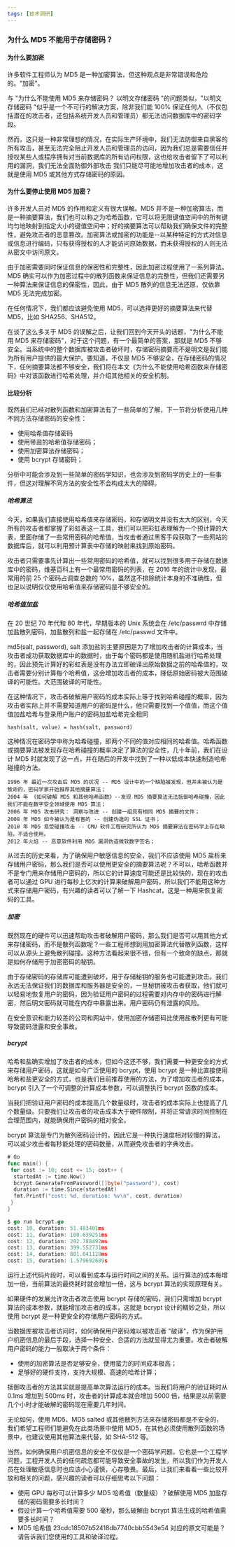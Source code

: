 ```yaml
---
tags: [技术调研]
---
```

### 为什么 MD5 不能用于存储密码？

#### 为什么要加密

许多软件工程师认为 MD5 是一种加密算法，但这种观点是非常错误和危险的。"加密"。

与 "为什么不能使用 MD5 来存储密码？ 以明文存储密码 "的问题类似，"以明文存储密码 "似乎是一个不可行的解决方案，除非我们能 100% 保证任何人（不仅包括潜在的攻击者，还包括系统开发人员和管理员）都无法访问数据库中的密码字段。

然而，这只是一种非常理想的情况，在实际生产环境中，我们无法防御来自黑客的所有攻击，甚至无法完全阻止开发人员和管理员的访问，因为我们总是需要信任并授权某些人或程序拥有对当前数据库的所有访问权限，这也给攻击者留下了可以利用的漏洞，我们无法全面防御外部攻击 我们只能尽可能地增加攻击者的成本，这就是使用 MD5 或其他方式存储密码的原因。

#### 为什么要停止使用 MD5 加密？

许多开发人员对 MD5 的作用和定义有很大误解。MD5 并不是一种加密算法，而是一种摘要算法，我们也可以称之为哈希函数，它可以将无限键值空间中的所有键均匀地映射到指定大小的键值空间中；好的摘要算法可以帮助我们确保文件的完整性，避免攻击者的恶意篡改。加密算法或加密的功能是--以某种特定的方式对信息或信息进行编码，只有获得授权的人才能访问原始数据，而未获得授权的人则无法从密文中访问原文。

由于加密需要同时保证信息的保密性和完整性，因此加密过程使用了一系列算法。MD5 确实可以作为加密过程中的散列函数来保证信息的完整性，但我们还需要另一种算法来保证信息的保密性，因此，由于 MD5 散列的信息无法还原，仅依靠 MD5 无法完成加密。

在任何情况下，我们都应该避免使用 MD5，可以选择更好的摘要算法来代替 MD5，比如 SHA256、SHA512。

在谈了这么多关于 MD5 的误解之后，让我们回到今天开头的话题，"为什么不能用 MD5 来存储密码"，对于这个问题，有一个最简单的答案，那就是 MD5 不够安全。当系统中的整个数据库被攻击者破坏时，存储密码摘要而不是明文是我们能为所有用户提供的最大保护。要知道，不仅是 MD5 不够安全，在存储密码的情况下，任何摘要算法都不够安全，我们将在本文《为什么不能使用哈希函数来存储密码》中对该函数进行哈希处理，并介绍其他相关的安全机制。

#### 比较分析

既然我们已经对散列函数和加密算法有了一些简单的了解，下一节将分析使用几种不同方法存储密码的安全性：

- 使用哈希值存储密码
- 使用带盐的哈希值存储密码；
- 使用加密算法存储密码；
- 使用 bcrypt 存储密码；

分析中可能会涉及到一些简单的密码学知识，也会涉及到密码学历史上的一些事件，但这对理解不同方法的安全性不会构成太大的障碍。

##### 哈希算法

今天，如果我们直接使用哈希值来存储密码，和存储明文并没有太大的区别，今天所有的攻击者都掌握了彩虹表这一工具，我们可以把彩虹表理解为一个预计算的大表，里面存储了一些常用密码的哈希值，当攻击者通过黑客手段获取了一些网站的数据库后，就可以利用预计算表中存储的映射来找到原始密码。

攻击者只需要事先计算出一些常用密码的哈希值，就可以找到很多用于存储在数据库中的密码，维基百科上有一个最常用密码的列表，在 2016 年的统计中发现，最常用的前 25 个密码占调查总数的 10%，虽然这不排除统计本身的不准确性，但也足以说明仅仅使用哈希值来存储密码是不够安全的。

##### 哈希值加盐

在 20 世纪 70 年代和 80 年代，早期版本的 Unix 系统会在 /etc/passwrd 中存储加盐散列密码，加盐散列和盐一起存储在 /etc/passwd 文件中。

md5(salt, password), salt
添加盐的主要原因是为了增加攻击者的计算成本，当攻击者成功获取数据库中的数据时，由于每个密码都是使用随机盐进行哈希处理的，因此预先计算好的彩虹表是没有办法立即破译出原始数据之前的哈希值的，攻击者需要分别计算每个哈希值，这会增加攻击者的成本，降低原始密码被大范围破译的可能性。大范围破译的可能性。

在这种情况下，攻击者破解用户密码的成本实际上等于找到哈希碰撞的概率，因为攻击者实际上并不需要知道用户的密码是什么，他只需要找到一个值值，而这个值值加盐哈希与登录用户账户的密码加盐哈希完全相同

```language
hash(salt, value) = hash(salt, password)
```

这种情况在密码学中称为哈希碰撞，即两个不同的值对应相同的哈希值。哈希函数或摘要算法被发现存在哈希碰撞的概率决定了算法的安全性，几十年前，我们在设计 MD5 时就发现了这一点，并在随后的开发中找到了一种以低成本快速制造哈希碰撞的方法。

```language
1996 年 最近一次攻击后 MD5 的状况 -- MD5 设计中的一个缺陷被发现，但并未被认为是致命的，密码学家开始推荐其他摘要算法；
2004 年 《如何破解 MD5 和其他哈希函数》--发现 MD5 摘要算法无法抵御哈希碰撞，因此我们不能在数字安全领域使用 MD5 算法；
2006 年 MD5 攻击研究： 洞察与改进 -- 创建一组具有相同 MD5 摘要的文件；
2008 年 MD5 如今被认为是有害的 -- 创建伪造的 SSL 证书；
2010 年 MD5 易受碰撞攻击 -- CMU 软件工程研究所认为 MD5 摘要算法在密码学上存在缺陷，不适合使用。
2012 年火焰 -- 恶意软件利用 MD5 漏洞伪造微软数字签名；
```

从过去的历史来看，为了确保用户敏感信息的安全，我们不应该使用 MD5 盐析来存储用户密码，那么我们是否可以使用更安全的摘要算法呢？不可以，哈希函数并不是专门用来存储用户密码的，所以它的计算速度可能还是比较快的，现在的攻击者可以通过 GPU 进行每秒上亿次的计算来破解用户密码，所以我们不能用这种方式来存储用户密码，有兴趣的读者可以了解一下 Hashcat，这是一种用来恢复密码的工具。

##### 加密

既然现在的硬件可以迅速帮助攻击者破解用户密码，那么我们是否可以用其他方式来存储密码，而不是散列函数呢？一些工程师想到用加密算法代替散列函数，这样可以从源头上避免散列碰撞。这种方法看起来很不错，但有一个致命的缺点，那就是如何存储用于加密密码的秘钥。

由于存储密码的存储库可能遭到破坏，用于存储秘钥的服务也可能遭到攻击。我们永远无法保证我们的数据库和服务器是安全的，一旦秘钥被攻击者获取，他们就可以轻易地恢复用户的密码，因为验证用户密码的过程需要对内存中的密码进行解密，然后明文密码就可能在内存中暴露出来。用户密码仍有泄露的风险。

在安全意识和能力较差的公司和网站中，使用加密存储密码比使用盐散列更有可能导致密码泄露和安全事故。

##### bcrypt

哈希和盐确实增加了攻击者的成本，但如今这还不够，我们需要一种更安全的方式来存储用户密码，这就是如今广泛使用的 bcrypt，使用 bcrypt 是一种比直接使用哈希和盐更安全的方式，也是我们目前推荐使用的方法，为了增加攻击者的成本，bcrypt 引入了一个可调整的计算成本参数，可以调整执行 bcrypt 函数的成本。

当我们把验证用户密码的成本提高几个数量级时，攻击者的成本实际上也提高了几个数量级。只要我们让攻击者的攻击成本大于硬件限制，并将正常请求时间控制在合理范围内，就能确保用户密码的相对安全。

bcrypt 算法是专门为散列密码设计的，因此它是一种执行速度相对较慢的算法，可以减少攻击者每秒能处理的密码数量，从而避免攻击者的字典攻击。

```Go
# Go
func main() {
 for cost := 10; cost <= 15; cost++ {
  startedAt := time.Now()
  bcrypt.GenerateFromPassword([]byte("password"), cost)
  duration := time.Since(startedAt)
  fmt.Printf("cost: %d, duration: %v\n", cost, duration)
 }
}

$ go run bcrypt.go
cost: 10, duration: 51.483401ms
cost: 11, duration: 100.639251ms
cost: 12, duration: 202.788492ms
cost: 13, duration: 399.552731ms
cost: 14, duration: 801.041128ms
cost: 15, duration: 1.579692689s
```

运行上述代码片段时，可以看到成本与运行时间之间的关系。运行算法的成本每增加一倍，当前算法的最终耗时就会增加一倍，这与 bcrypt 算法的实现原理有关。

如果硬件的发展允许攻击者攻击使用 bcrypt 存储的密码，我们只需增加 bcrypt 算法的成本参数，就能增加攻击者的成本，这就是 bcrypt 设计的精妙之处，所以使用 bcrypt 是一种更安全的存储用户密码的方式。

当数据库被攻击者访问时，如何确保用户密码难以被攻击者 "破译"，作为保护用户机密信息的最后手段，选择一种安全、合适的方法就显得尤为重要。攻击者破解用户密码的能力一般取决于两个条件：

- 使用的加密算法是否足够安全，使用蛮力的时间成本极高；
- 足够好的硬件支持，支持大规模、高速的哈希计算；

抵御攻击者的方法其实就是提高单次算法运行的成本。当我们将用户的验证耗时从 0.1ms 增加到 500ms 时，攻击者的计算成本就会增加 5000 倍，结果是以前需要几个小时才能破解的密码现在需要几年时间。

无论如何，使用 MD5、MD5 salted 或其他散列方法来存储密码都是不安全的，我们希望工程师们能避免在此类场景中使用 MD5，在其他必须使用散列函数的场景中，也建议使用其他算法来代替，如 SHA-512 等。

当然，如何确保用户机密信息的安全不仅仅是一个密码学问题，它也是一个工程学问题，工程开发人员的任何疏忽都可能导致安全事故的发生，所以我们作为开发人员在处理敏感信息时也应该小心谨慎，心存敬畏。最后，让我们来看看一些比较开放和相关的问题，感兴趣的读者可以仔细思考以下问题：

- 使用 GPU 每秒可以计算多少 MD5 哈希值（数量级）？破解使用 MD5 加盐存储的密码需要多长时间？
- 假设计算一个哈希值需要 500 毫秒，那么破解由 bcrypt 算法生成的哈希值需要多长时间？
- MD5 哈希值 23cdc18507b52418db7740cbb5543e54 对应的原文可能是？请告诉我们您使用的工具和破译过程。
